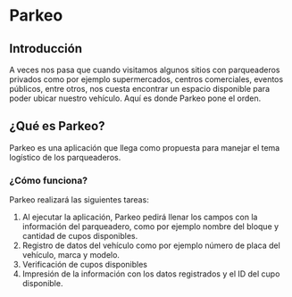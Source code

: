 # Parkeo


## Introducción

A veces nos pasa que cuando visitamos algunos sitios con parqueaderos privados como por ejemplo supermercados, centros comerciales, eventos públicos, entre otros, nos cuesta encontrar un espacio disponible para poder ubicar nuestro vehículo. Aquí es donde Parkeo pone el orden.

## ¿Qué es Parkeo?

Parkeo es una aplicación que llega como propuesta para manejar el tema logístico de los parqueaderos.


### ¿Cómo funciona?

Parkeo realizará las siguientes tareas:

1. Al ejecutar la aplicación, Parkeo pedirá llenar los campos con la información del parqueadero, como por ejemplo nombre del bloque y cantidad de cupos disponibles.
2. Registro de datos del vehículo como por ejemplo número de placa del vehículo, marca y modelo.
3. Verificación de cupos disponibles
4. Impresión de la información con los datos registrados y el ID del cupo disponible.
